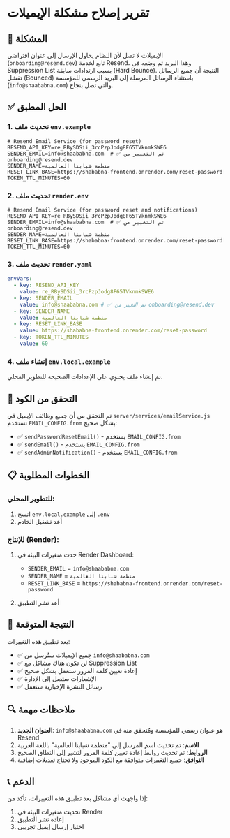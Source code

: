 # تقرير إصلاح مشكلة الإيميلات

## 🚨 المشكلة

الإيميلات لا تصل لأن النظام يحاول الإرسال إلى عنوان افتراضي (`onboarding@resend.dev`) تابع لخدمة Resend، وهذا البريد تم وضعه في Suppression List بسبب ارتدادات سابقة (Hard Bounce). النتيجة أن جميع الرسائل تفشل (Bounced) باستثناء الرسائل المرسلة إلى البريد الرسمي للمؤسسة (`info@shaababna.com`) والتي تصل بنجاح.

## ✅ الحل المطبق

### 1. تحديث ملف `env.example`

```env
# Resend Email Service (for password reset)
RESEND_API_KEY=re_RBySDSii_3rcPzpJodg8F65TVknmkSWE6
SENDER_EMAIL=info@shaababna.com  # ✅ تم التغيير من onboarding@resend.dev
SENDER_NAME=منظمة شبابنا العالمية
RESET_LINK_BASE=https://shababna-frontend.onrender.com/reset-password
TOKEN_TTL_MINUTES=60
```

### 2. تحديث ملف `render.env`

```env
# Resend Email Service (for password reset and notifications)
RESEND_API_KEY=re_RBySDSii_3rcPzpJodg8F65TVknmkSWE6
SENDER_EMAIL=info@shaababna.com  # ✅ تم التغيير من onboarding@resend.dev
SENDER_NAME=منظمة شبابنا العالمية
RESET_LINK_BASE=https://shababna-frontend.onrender.com/reset-password
TOKEN_TTL_MINUTES=60
```

### 3. تحديث ملف `render.yaml`

```yaml
envVars:
  - key: RESEND_API_KEY
    value: re_RBySDSii_3rcPzpJodg8F65TVknmkSWE6
  - key: SENDER_EMAIL
    value: info@shaababna.com # ✅ تم التغيير من onboarding@resend.dev
  - key: SENDER_NAME
    value: منظمة شبابنا العالمية
  - key: RESET_LINK_BASE
    value: https://shababna-frontend.onrender.com/reset-password
  - key: TOKEN_TTL_MINUTES
    value: 60
```

### 4. إنشاء ملف `env.local.example`

تم إنشاء ملف يحتوي على الإعدادات الصحيحة للتطوير المحلي.

## 🔧 التحقق من الكود

تم التحقق من أن جميع وظائف الإيميل في `server/services/emailService.js` تستخدم `EMAIL_CONFIG.from` بشكل صحيح:

- ✅ `sendPasswordResetEmail()` - يستخدم `EMAIL_CONFIG.from`
- ✅ `sendEmail()` - يستخدم `EMAIL_CONFIG.from`
- ✅ `sendAdminNotification()` - يستخدم `EMAIL_CONFIG.from`

## 📋 الخطوات المطلوبة

### للتطوير المحلي:

1. انسخ `env.local.example` إلى `.env`
2. أعد تشغيل الخادم

### للإنتاج (Render):

1. حدث متغيرات البيئة في Render Dashboard:

   - `SENDER_EMAIL` = `info@shaababna.com`
   - `SENDER_NAME` = `منظمة شبابنا العالمية`
   - `RESET_LINK_BASE` = `https://shababna-frontend.onrender.com/reset-password`

2. أعد نشر التطبيق

## 🎯 النتيجة المتوقعة

بعد تطبيق هذه التغييرات:

- ✅ جميع الإيميلات ستُرسل من `info@shaababna.com`
- ✅ لن تكون هناك مشاكل مع Suppression List
- ✅ إعادة تعيين كلمة المرور ستعمل بشكل صحيح
- ✅ الإشعارات ستصل إلى الإدارة
- ✅ رسائل النشرة الإخبارية ستعمل

## 🔍 ملاحظات مهمة

1. **العنوان الجديد**: `info@shaababna.com` هو عنوان رسمي للمؤسسة ومُتحقق منه في Resend
2. **الاسم**: تم تحديث اسم المرسل إلى "منظمة شبابنا العالمية" باللغة العربية
3. **الروابط**: تم تحديث روابط إعادة تعيين كلمة المرور لتشير إلى النطاق الصحيح
4. **التوافق**: جميع التغييرات متوافقة مع الكود الموجود ولا تحتاج تعديلات إضافية

## 📞 الدعم

إذا واجهت أي مشاكل بعد تطبيق هذه التغييرات، تأكد من:

1. تحديث متغيرات البيئة في Render
2. إعادة نشر التطبيق
3. اختبار إرسال إيميل تجريبي
